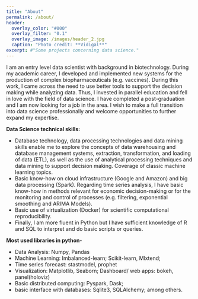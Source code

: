 ```yaml
---
title: "About"
permalink: /about/
header:
  overlay_color: "#000"
  overlay_filter: "0.1"
  overlay_image: /images/header_2.jpg
  caption: "Photo credit: **Vidigal**"
excerpt: #"Some projects concerning data science."
---
```


I am an entry level data scientist with background in biotechnology.
During my academic career, I developed and implemented new systems for the production of complex biopharmaceuticals (e.g. vaccines). During this work, I came across the need to use better tools to support the decision making while analyzing data. Thus, I invested in parallel education and fell in love with the field of data science. I have completed a post-graduation and I am now looking for a job in the area. I wish to make a full transition into data science professionally and welcome opportunities to further expand my expertise.

**Data Science technical skills:** 
* Database technology, data processing technologies and data mining skills enable me to explore the concepts of data warehousing and database management systems, extraction, transformation, and loading of data (ETL), as well as the use of analytical processing techniques and data mining to support decision making. Coverage of classic machine learning topics.
* Basic know-how on cloud infrastructure (Google and Amazon) and big data processing (Spark). Regarding time series analysis, I have basic know-how in methods relevant for economic decision-making or for the monitoring and control of processes (e.g. filtering, exponential smoothing and ARIMA Models). 
* Basic use of virtualization (Docker) for scientific computational reproducibility.
* Finally, I am more fluent in Python but I have sufficient knowledge of R and SQL to interpret and do basic scripts or queries.

**Most used libraries in python**- 
* Data Analysis: Numpy, Pandas 
* Machine Learning: Imbalanced-learn; Scikit-learn, Mlxtend;
* Time series forecast: stastmodel, prophet
* Visualization: Matplotlib, Seaborn; Dashboard/ web apps: bokeh, panel(holoviz)
* Basic distributed computing: Pyspark, Dask;  
* basic interface with databases: Sqlite3, SQLAlchemy; among others.
